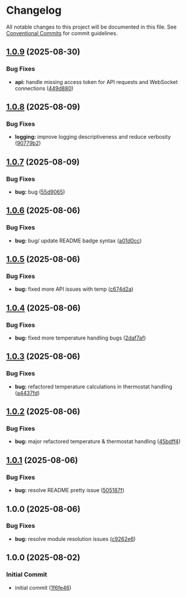 # Changelog

All notable changes to this project will be documented in this file. See
[Conventional Commits](https://conventionalcommits.org) for commit guidelines.

## [1.0.9](https://github.com/JackieTreeh0rn/homebridge-smartrent/compare/v1.0.8...v1.0.9) (2025-08-30)

### Bug Fixes

* **api:** handle missing access token for API requests and WebSocket connections ([449d880](https://github.com/JackieTreeh0rn/homebridge-smartrent/commit/449d8800b9153dc0c4ff00f6f21126499a0d97ec))

## [1.0.8](https://github.com/JackieTreeh0rn/homebridge-smartrent/compare/v1.0.7...v1.0.8) (2025-08-09)

### Bug Fixes

* **logging:** improve logging descriptiveness and reduce verbosity ([90779b2](https://github.com/JackieTreeh0rn/homebridge-smartrent/commit/90779b23ebcb4a9914669bee549d7479137e2f59))

## [1.0.7](https://github.com/JackieTreeh0rn/homebridge-smartrent/compare/v1.0.6...v1.0.7) (2025-08-09)

### Bug Fixes

* **bug:** bug ([55d9065](https://github.com/JackieTreeh0rn/homebridge-smartrent/commit/55d9065bdd35e29167ce335065572ce0a065c86d))

## [1.0.6](https://github.com/JackieTreeh0rn/homebridge-smartrent/compare/v1.0.5...v1.0.6) (2025-08-06)

### Bug Fixes

* **bug:** bug/ update README badge syntax ([a01d0cc](https://github.com/JackieTreeh0rn/homebridge-smartrent/commit/a01d0cc2880815c097f9883fe0d68a995e3491c0))

## [1.0.5](https://github.com/JackieTreeh0rn/homebridge-smartrent/compare/v1.0.4...v1.0.5) (2025-08-06)

### Bug Fixes

* **bug:** fixed more API issues with temp ([c674d2a](https://github.com/JackieTreeh0rn/homebridge-smartrent/commit/c674d2aa19fe73959d371437a27d38a4f740d7b9))

## [1.0.4](https://github.com/JackieTreeh0rn/homebridge-smartrent/compare/v1.0.3...v1.0.4) (2025-08-06)

### Bug Fixes

* **bug:** fixed more temperature handling bugs ([2daf7af](https://github.com/JackieTreeh0rn/homebridge-smartrent/commit/2daf7af03183a4318fe34ac9f6f1b92a52dd6902))

## [1.0.3](https://github.com/JackieTreeh0rn/homebridge-smartrent/compare/v1.0.2...v1.0.3) (2025-08-06)

### Bug Fixes

* **bug:** refactored temperature calculations in thermostat handling ([a4437fd](https://github.com/JackieTreeh0rn/homebridge-smartrent/commit/a4437fd8283b7f8e3fbf5a92a1b37690e6602043))

## [1.0.2](https://github.com/JackieTreeh0rn/homebridge-smartrent/compare/v1.0.1...v1.0.2) (2025-08-06)

### Bug Fixes

* **bug:** major refactored temperature & thermostat handling ([45bdff4](https://github.com/JackieTreeh0rn/homebridge-smartrent/commit/45bdff478a8f5b225a8e10b0d3605d6aa6f6e178))

## [1.0.1](https://github.com/JackieTreeh0rn/homebridge-smartrent/compare/v1.0.0...v1.0.1) (2025-08-06)

### Bug Fixes

* **bug:** resolve README pretty issue ([505187f](https://github.com/JackieTreeh0rn/homebridge-smartrent/commit/505187faa142d1f4306c7e5c286ec75283b462aa))

## 1.0.0 (2025-08-06)

### Bug Fixes

* **bug:** resolve module resolution issues ([c9262e6](https://github.com/JackieTreeh0rn/homebridge-smartrent/commit/c9262e65dd4949cfea4a2aea86f2f4c68d6e97b6))

## 1.0.0 (2025-08-02)


### Initial Commit

* initial commit ([1f6fe46](https://github.com/JackieTreeh0rn/homebridge-smartrent/commit/1f6fe46cad9607f37153fe3908ef8cbd8ef93118))
